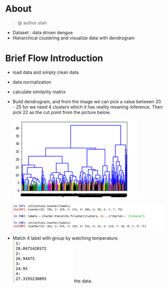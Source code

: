 # About

> @ author stan

- Dataset : data driven dengue
- Hierarchical clustering and visualize  data with dendrogram 

# Brief Flow Introduction

- load data and simply clean data

- data normalization

- calculate similarity matrix

- Build dendrogram, and from the image we can pick a value between 20 - 25 for we need 4 clusters which it has reality meaning reference. Then pick 22 as the cut point from the picture below.

  ![](dendrogram.png)

  ![dendrogram_1.png](dendrogram_1.png)

- Match 4 label with group by watching temperature.![](dendrogram_2.png) the data.​
